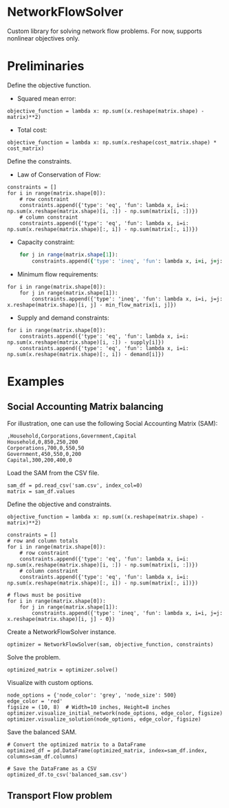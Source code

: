 # NetworkFlowSolver
Custom library for solving network flow problems. For now, supports nonlinear objectives only.

# Preliminaries
Define the objective function.
- Squared mean error:
```
objective_function = lambda x: np.sum((x.reshape(matrix.shape) - matrix)**2)
```
- Total cost:
```
objective_function = lambda x: np.sum(x.reshape(cost_matrix.shape) * cost_matrix)
```

Define the constraints.
- Law of Conservation of Flow:
```
constraints = []
for i in range(matrix.shape[0]):
    # row constraint
    constraints.append({'type': 'eq', 'fun': lambda x, i=i: np.sum(x.reshape(matrix.shape)[i, :]) - np.sum(matrix[i, :])})
    # column constraint
    constraints.append({'type': 'eq', 'fun': lambda x, i=i: np.sum(x.reshape(matrix.shape)[:, i]) - np.sum(matrix[:, i])})
```
- Capacity constraint: 
```for i in range(matrix.shape[0]):
    for j in range(matrix.shape[1]):
        constraints.append({'type': 'ineq', 'fun': lambda x, i=i, j=j: capacity_matrix[i, j] - x.reshape(matrix.shape)[i, j]})
```
- Minimum flow requirements:
```
for i in range(matrix.shape[0]):
    for j in range(matrix.shape[1]):
        constraints.append({'type': 'ineq', 'fun': lambda x, i=i, j=j: x.reshape(matrix.shape)[i, j] - min_flow_matrix[i, j]})

```
- Supply and demand constraints:
```
for i in range(matrix.shape[0]):
    constraints.append({'type': 'eq', 'fun': lambda x, i=i: np.sum(x.reshape(matrix.shape)[i, :]) - supply[i]})
    constraints.append({'type': 'eq', 'fun': lambda x, i=i: np.sum(x.reshape(matrix.shape)[:, i]) - demand[i]})

```
# Examples
## Social Accounting Matrix balancing
For illustration, one can use the following Social Accounting Matrix (SAM):
```
,Household,Corporations,Government,Capital
Household,0,850,250,200
Corporations,700,0,550,50
Government,450,550,0,200
Capital,300,200,400,0
```
Load the SAM from the CSV file.
```
sam_df = pd.read_csv('sam.csv', index_col=0)
matrix = sam_df.values
```

Define the objective and constraints.
```
objective_function = lambda x: np.sum((x.reshape(matrix.shape) - matrix)**2)

constraints = []
# row and column totals
for i in range(matrix.shape[0]):
    # row constraint
    constraints.append({'type': 'eq', 'fun': lambda x, i=i: np.sum(x.reshape(matrix.shape)[i, :]) - np.sum(matrix[i, :])})
    # column constraint
    constraints.append({'type': 'eq', 'fun': lambda x, i=i: np.sum(x.reshape(matrix.shape)[:, i]) - np.sum(matrix[:, i])})
    
# flows must be positive
for i in range(matrix.shape[0]):
    for j in range(matrix.shape[1]):
        constraints.append({'type': 'ineq', 'fun': lambda x, i=i, j=j: x.reshape(matrix.shape)[i, j] - 0})
```
Create a NetworkFlowSolver instance.
```
optimizer = NetworkFlowSolver(sam, objective_function, constraints)
```
Solve the problem.
```
optimized_matrix = optimizer.solve()
```
Visualize with custom options.
```
node_options = {'node_color': 'grey', 'node_size': 500}
edge_color = 'red'
figsize = (10, 8)  # Width=10 inches, Height=8 inches
optimizer.visualize_initial_network(node_options, edge_color, figsize)
optimizer.visualize_solution(node_options, edge_color, figsize)
```
Save the balanced SAM.
```
# Convert the optimized matrix to a DataFrame
optimized_df = pd.DataFrame(optimized_matrix, index=sam_df.index, columns=sam_df.columns)

# Save the DataFrame as a CSV
optimized_df.to_csv('balanced_sam.csv')
```
## Transport Flow problem
